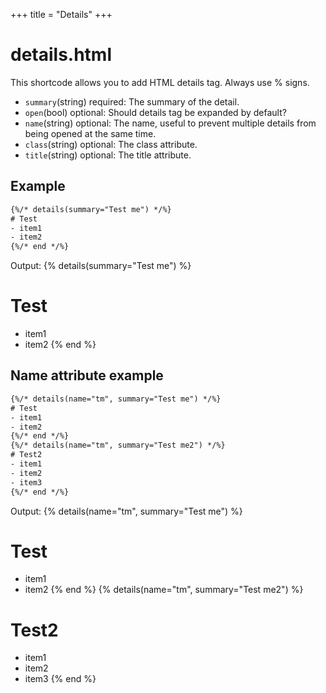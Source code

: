 +++
title = "Details"
+++
# details.html
This shortcode allows you to add HTML details tag. Always use % signs.
- `summary`(string) required: The summary of the detail.
- `open`(bool) optional: Should details tag be expanded by default?
- `name`(string) optional: The name, useful to prevent multiple details from being opened at the same time.
- `class`(string) optional: The class attribute.
- `title`(string) optional: The title attribute.

## Example
```html
{%/* details(summary="Test me") */%}
# Test
- item1
- item2
{%/* end */%}
```

Output:
{% details(summary="Test me") %}
# Test
- item1
- item2
{% end %}

## Name attribute example
```html
{%/* details(name="tm", summary="Test me") */%}
# Test
- item1
- item2
{%/* end */%}
{%/* details(name="tm", summary="Test me2") */%}
# Test2
- item1
- item2
- item3
{%/* end */%}
```

Output:
{% details(name="tm", summary="Test me") %}
# Test
- item1
- item2
{% end %}
{% details(name="tm", summary="Test me2") %}
# Test2
- item1
- item2
- item3
{% end %}